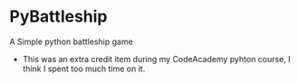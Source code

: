 # PyBattleship
A Simple python battleship game 

- This was an extra credit item during my CodeAcademy pyhton course, I think I spent too much time on it.
